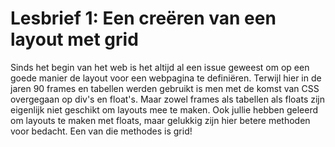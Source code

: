 # Lesbrief 1: Een creëren van een layout met grid

Sinds het begin van het web is het altijd al een issue geweest om op een goede manier de layout voor een webpagina te definiëren. Terwijl hier in de jaren 90 frames en tabellen werden gebruikt is men met de komst van CSS overgegaan op div's en float's. Maar zowel frames als tabellen als floats zijn eigenlijk niet geschikt om layouts mee te maken. Ook jullie hebben geleerd om layouts te maken met floats, maar gelukkig zijn hier betere methoden voor bedacht. Een van die methodes is grid!





